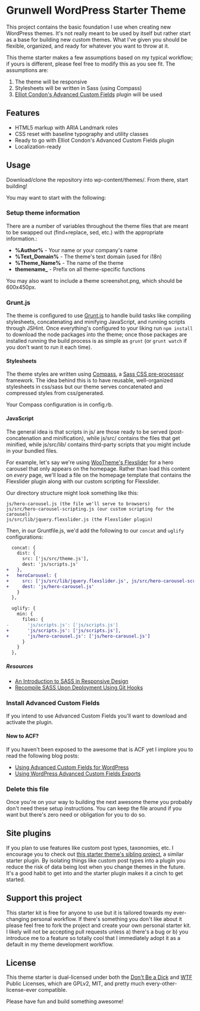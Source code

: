 # Grunwell WordPress Starter Theme

This project contains the basic foundation I use when creating new WordPress themes. It's not really meant to be used by itself but rather start as a base for building new custom themes. What I've given you should be flexible, organized, and ready for whatever you want to throw at it.

This theme starter makes a few assumptions based on my typical workflow; if yours is different, please feel free to modify this as you see fit. The assumptions are:

1. The theme will be responsive
2. Stylesheets will be written in Sass (using Compass)
3. [Elliot Condon's Advanced Custom Fields](http://advancedcustomfields.com) plugin will be used

## Features

* HTML5 markup with ARIA Landmark roles
* CSS reset with baseline typography and utility classes
* Ready to go with Elliot Condon's Advanced Custom Fields plugin
* Localization-ready

## Usage

Download/clone the repository into wp-content/themes/. From there, start building!

You may want to start with the following:

### Setup theme information

There are a number of variables throughout the theme files that are meant to be swapped out (find+replace, sed, etc.) with the appropriate information.:

* **%Author%** - Your name or your company's name
* **%Text_Domain%** - The theme's text domain (used for i18n)
* **%Theme_Name%** - The name of the theme
* **themename_** - Prefix on all theme-specific functions

You may also want to include a theme screenshot.png, which should be 600x450px.

### Grunt.js

The theme is configured to use [Grunt.js](http://gruntjs.com/) to handle build tasks like compiling stylesheets, concatenating and minifying JavaScript, and running scripts through JSHint. Once everything's configured to your liking run `npm install` to download the node packages into the theme; once those packages are installed running the build process is as simple as `grunt` (or `grunt watch` if you don't want to run it each time).

#### Stylesheets

The theme styles are written using [Compass](http://compass-style.org), a [Sass CSS pre-processor](http://sass-lang.com/) framework. The idea behind this is to have reusable, well-organized stylesheets in css/sass but our theme serves concatenated and compressed styles from css/generated.

Your Compass configuration is in config.rb.

#### JavaScript

The general idea is that scripts in js/ are those ready to be served (post-concatenation and minification), while js/src/ contains the files that get minified, while js/src/lib/ contains third-party scripts that you might include in your bundled files.

For example, let's say we're using [WooTheme's Flexslider](http://www.woothemes.com/flexslider/) for a hero carousel that only appears on the homepage. Rather than load this content on _every_ page, we'll load a file on the homepage template that contains the Flexslider plugin along with our custom scripting for Flexslider.

Our directory structure might look something like this:

```
js/hero-carousel.js (the file we'll serve to browsers)
js/src/hero-carousel-scripting.js (our custom scripting for the carousel)
js/src/lib/jquery.flexslider.js (the Flexslider plugin)
```

Then, in our Gruntfile.js, we'd add the following to our `concat` and `uglify` configurations:

```diff
  concat: {
    dist: {
      src: ['js/src/theme.js'],
      dest: 'js/scripts.js'
+   },
+   heroCarousel: {
+     src: ['js/src/lib/jquery.flexslider.js', js/src/hero-carousel-scripting.js'],
+     dest: 'js/hero-carousel.js'
    }
  },

  uglify: {
    min: {
      files: {
-       'js/scripts.js': ['js/scripts.js']
+       'js/scripts.js': ['js/scripts.js'],
+       'js/hero-carousel.js': ['js/hero-carousel.js']
      }
    }
  },
```

##### Resources

* [An Introduction to SASS in Responsive Design](http://stevegrunwell.com/blog/intro-to-sass-in-responsive-design)
* [Recompile SASS Upon Deployment Using Git Hooks](https://stevegrunwell.com/blog/automatically-recompile-sass-upon-deployment-using-git-hooks/)

### Install Advanced Custom Fields

If you intend to use Advanced Custom Fields you'll want to download and activate the plugin.

#### New to ACF?

If you haven't been exposed to the awesome that is ACF yet I implore you to read the following blog posts:

* [Using Advanced Custom Fields for WordPress](http://stevegrunwell.com/blog/wordpress-advanced-custom-fields)
* [Using WordPress Advanced Custom Fields Exports](http://stevegrunwell.com/blog/wordpress-advanced-custom-fields-export)

### Delete this file

Once you're on your way to building the next awesome theme you probably don't need these setup instructions. You can keep the file around if you want but there's zero need or obligation for you to do so.

## Site plugins

If you plan to use features like custom post types, taxonomies, etc. I encourage you to check out [this starter theme's sibling project](https://github.com/stevegrunwell/wordpress-starter-plugin), a similar starter plugin. By isolating things like custom post types into a plugin you reduce the risk of data being lost when you change themes in the future. It's a good habit to get into and the starter plugin makes it a cinch to get started.

## Support this project

This starter kit is free for anyone to use but it is tailored towards my ever-changing personal workflow. If there's something you don't like about it please feel free to fork the project and create your own personal starter kit. I likely will not be accepting pull requests unless a) there's a bug or b) you introduce me to a feature so totally cool that I immediately adopt it as a default in my theme development workflow.

## License

This theme starter is dual-licensed under both the [Don't Be a Dick](http://www.dbad-license.org/) and [WTF](http://www.wtfpl.net/) Public Licenses, which are GPLv2, MIT, and pretty much every-other-license-ever compatible.

Please have fun and build something awesome!